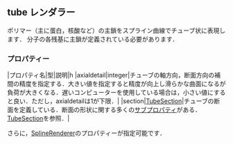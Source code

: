 ## tube レンダラー
ポリマー（主に蛋白，核酸など）の主鎖をスプライン曲線でチューブ状に表現します．
分子の各残基に主鎖が定義されている必要があります．

### プロパティー
|プロパティ名|型|説明|h
|axialdetail|integer|チューブの軸方向，断面方向の補間の精度を指定する．大きい値を指定すると精度が向上し滑らかな曲面になるが負荷が大きくなる．遅いコンピューターを使用している場合は，小さい値にすると良い．ただし，axialdetailは1が下限．|
|section|[TubeSection](../../../Ref/molvis/TubeSection)|チューブの断面を定義している．断面の形状に関する多くの[サブプロパティ](../../../Ref/Property)がある．[TubeSection](../../../Ref/molvis/TubeSection)を参照．|

さらに，[SplineRenderer](../../../Ref/molvis/SplineRenderer)のプロパティーが指定可能です．